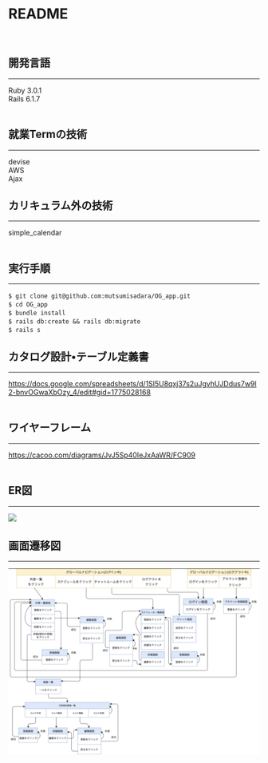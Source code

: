 # README
<br>

## 開発言語
---
Ruby 3.0.1<br>
Rails 6.1.7  
</br>

## 就業Termの技術
---
devise<br>
AWS<br>
Ajax
</br>

## カリキュラム外の技術
---
simple_calendar
<br></br>

## 実行手順
---
`$ git clone git@github.com:mutsumisadara/OG_app.git`<br>
`$ cd OG_app`<br>
`$ bundle install`<br>
`$ rails db:create && rails db:migrate`<br>
`$ rails s`</br>

## カタログ設計•テーブル定義書
---
https://docs.google.com/spreadsheets/d/1Sl5U8qxj37s2uJgvhUJDdus7w9l2-bnvOGwaXbOzy_4/edit#gid=1775028168<br></br>

## ワイヤーフレーム
---
https://cacoo.com/diagrams/JvJ5Sp40IeJxAaWR/FC909
<br></br>

## ER図
---
![](https://github.com/mutsumisadara/OG_app/blob/main/pics/ER%E5%9B%B31.png)
</br>

## 画面遷移図
---
![](https://github.com/mutsumisadara/OG_app/blob/main/pics/%E7%94%BB%E9%9D%A2%E9%81%B7%E7%A7%BB%E5%9B%B3.png)